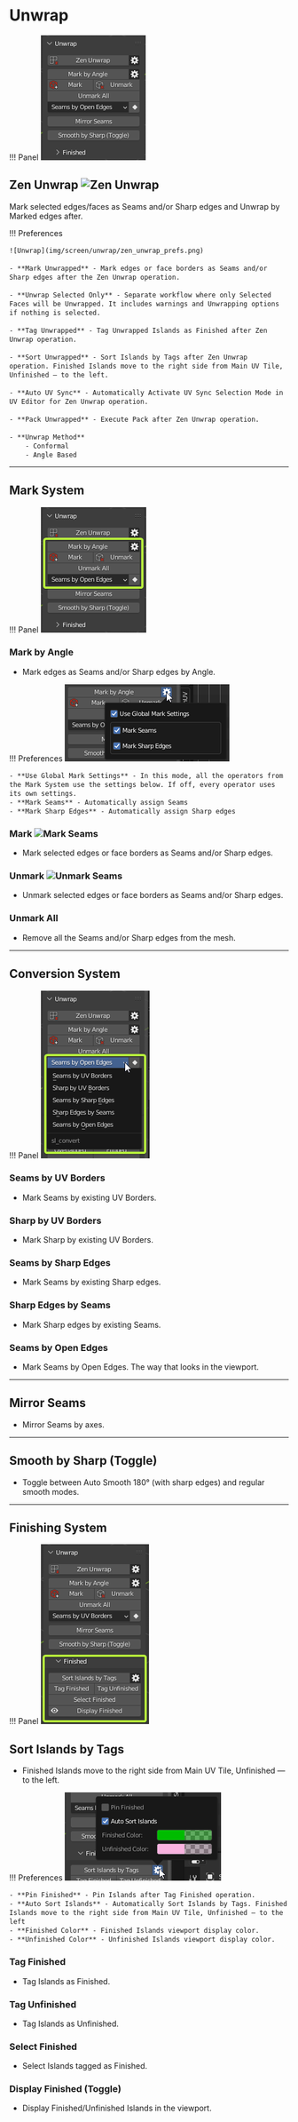 # Unwrap
!!! Panel
    ![Unwrap](img/screen/unwrap/unwrapMainPanel.png)

## Zen Unwrap ![Zen Unwrap](img/icons/zen-unwrap@2x.png)

Mark selected edges/faces as Seams and/or Sharp edges and Unwrap by Marked edges after.

!!! Preferences

    ![Unwrap](img/screen/unwrap/zen_unwrap_prefs.png)

    - **Mark Unwrapped** - Mark edges or face borders as Seams and/or Sharp edges after the Zen Unwrap operation.

    - **Unwrap Selected Only** - Separate workflow where only Selected Faces will be Unwrapped. It includes warnings and Unwrapping options if nothing is selected.

    - **Tag Unwrapped** - Tag Unwrapped Islands as Finished after Zen Unwrap operation.

    - **Sort Unwrapped** - Sort Islands by Tags after Zen Unwrap operation. Finished Islands move to the right side from Main UV Tile, Unfinished — to the left.

    - **Auto UV Sync** - Automatically Activate UV Sync Selection Mode in UV Editor for Zen Unwrap operation.

    - **Pack Unwrapped** - Execute Pack after Zen Unwrap operation.

    - **Unwrap Method**
        - Conformal
        - Angle Based

---
## Mark System
!!! Panel
    ![](img/screen/unwrap/unwrap_mark_section.png)

### Mark by Angle

- Mark edges as Seams and/or Sharp edges by Angle.

!!! Preferences
    ![](img/screen/unwrap/mark_by_angle_prefs.png)
    
    - **Use Global Mark Settings** - In this mode, all the operators from the Mark System use the settings below. If off, every operator uses its own settings.
    - **Mark Seams** - Automatically assign Seams
    - **Mark Sharp Edges** - Automatically assign Sharp edges

### Mark ![Mark Seams](img/icons/mark-seams@2x.png)

- Mark selected edges or face borders as Seams and/or Sharp edges.

### Unmark ![Unmark Seams](img/icons/unmark-seams@2x.png)

- Unmark selected edges or face borders as Seams and/or Sharp edges.

### Unmark All

- Remove all the Seams and/or Sharp edges from the mesh.

---
## Conversion System
!!! Panel
    ![](img/screen/unwrap/conversion_system.png)

### Seams by UV Borders
- Mark Seams by existing UV Borders.
### Sharp by UV Borders
- Mark Sharp by existing UV Borders.
### Seams by Sharp Edges
- Mark Seams by existing Sharp edges.
### Sharp Edges by Seams
- Mark Sharp edges by existing Seams.
### Seams by Open Edges
- Mark Seams by Open Edges. The way that looks in the viewport.

---
## Mirror Seams

- Mirror Seams by axes.

---
## Smooth by Sharp (Toggle)
- Toggle between Auto Smooth 180° (with sharp edges) and regular smooth modes.

---
## Finishing System

!!! Panel
    ![](img/screen/unwrap/finished_system.png)

## Sort Islands by Tags
- Finished Islands move to the right side from Main UV Tile, Unfinished — to the left.

!!! Preferences
    ![Unwrap](img/screen/unwrap/finishing_prefs.png)

    - **Pin Finished** - Pin Islands after Tag Finished operation.
    - **Auto Sort Islands** - Automatically Sort Islands by Tags. Finished Islands move to the right side from Main UV Tile, Unfinished — to the left
    - **Finished Color** - Finished Islands viewport display color.
    - **Unfinished Color** - Unfinished Islands viewport display color.

### Tag Finished

- Tag Islands as Finished.

### Tag Unfinished

- Tag Islands as Unfinished.

### Select Finished

- Select Islands tagged as Finished.

### Display Finished (Toggle)

- Display Finished/Unfinished Islands in the viewport.
